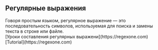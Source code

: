 <h2>Регулярные выражения</h2>
Говоря простым языком, регулярное выражение — это последовательность символов, используемая для поиска и замены текста в строке или файле.<br>
[Уроки составления регулярных выражени](https://regexone.com)<br>
[Tutorial](https://regexone.com)
